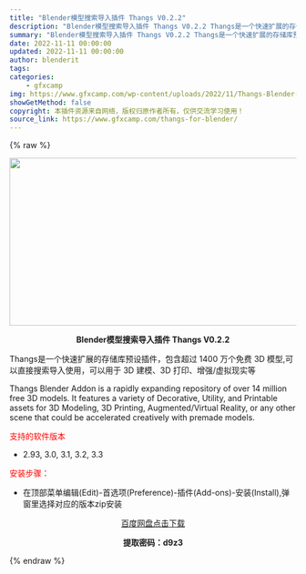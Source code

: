 ```yaml
---
title: "Blender模型搜索导入插件 Thangs V0.2.2"
description: "Blender模型搜索导入插件 Thangs V0.2.2 Thangs是一个快速扩展的存储库预设插件，包含超过 1400 万个免费 3D 模型,可以直接搜索导入使用，可以用于 3D 建模、3D 打印..."
summary: "Blender模型搜索导入插件 Thangs V0.2.2 Thangs是一个快速扩展的存储库预设插件，包含超过 1400 万个免费 3D 模型,可以直接搜索导入使用，可以用于 3D 建模、3D 打印..."
date: 2022-11-11 00:00:00
updated: 2022-11-11 00:00:00
author: blenderit
tags: 
categories:
    - gfxcamp
img: https://www.gfxcamp.com/wp-content/uploads/2022/11/Thangs-Blender-Addon.jpg
showGetMethod: false
copyright: 本插件资源来自网络，版权归原作者所有，仅供交流学习使用！
source_link: https://www.gfxcamp.com/thangs-for-blender/
---
```


{% raw %}
<div><p><img decoding="async" class="aligncenter size-full wp-image-108192" src="https://www.gfxcamp.com/wp-content/uploads/2022/11/Thangs-Blender-Addon.jpg" data-src="https://www.gfxcamp.com/wp-content/uploads/2022/11/Thangs-Blender-Addon.jpg" alt="" width="590" height="295" data-srcset="https://www.gfxcamp.com/wp-content/uploads/2022/11/Thangs-Blender-Addon.jpg 590w, https://www.gfxcamp.com/wp-content/uploads/2022/11/Thangs-Blender-Addon-150x75.jpg 150w" data-sizes="(max-width: 590px) 100vw, 590px"></p><p style="text-align: center;"><strong>Blender模型搜索导入插件 Thangs V0.2.2</strong></p><p>Thangs是一个快速扩展的存储库预设插件，包含超过 1400 万个免费 3D 模型,可以直接搜索导入使用，可以用于 3D 建模、3D 打印、增强/虚拟现实等</p><p>Thangs Blender Addon is a rapidly expanding repository of over 14 million free 3D models. It features a variety of Decorative, Utility, and Printable assets for 3D Modeling, 3D Printing, Augmented/Virtual Reality, or any other scene that could be accelerated creatively with premade models.</p><p><span style="color: #ff0000;">支持的软件版本</span></p><ul>
<li>2.93, 3.0, 3.1, 3.2, 3.3</li>
</ul><p><span style="color: #ff0000;">安装步骤：</span></p><ul>
<li>在顶部菜单编辑(Edit)-首选项(Preference)-插件(Add-ons)-安装(Install),弹窗里选择对应的版本zip安装</li>
</ul><p style="text-align: center;"><a class="maxbutton-3 maxbutton maxbutton-baidu" target="_blank" rel="noopener" href="https://pan.baidu.com/s/1PXSwuiuN2TsrfLKvKSvg-w?pwd=d9z3"><span class="mb-text">百度网盘点击下载</span></a></p><p style="text-align: center;"><strong>提取密码：d9z3</strong></p></div>
<div style="display: none">gfxcamp</div>
{% endraw %}